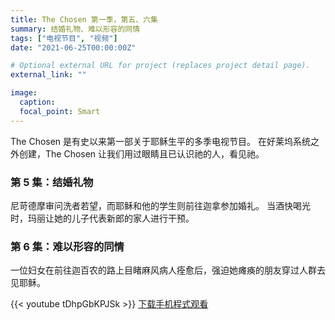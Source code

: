 ```yaml
---
title: The Chosen 第一季，第五、六集
summary: 结婚礼物、难以形容的同情
tags: ["电视节目", "视频"]
date: "2021-06-25T00:00:00Z"

# Optional external URL for project (replaces project detail page).
external_link: ""

image:
  caption:
  focal_point: Smart
---
```

The Chosen 是有史以来第一部关于耶稣生平的多季电视节目。 在好莱坞系统之外创建，The Chosen 让我们用过眼睛且已认识祂的人，看见祂。

### 第 5 集：结婚礼物
尼苛德摩审问洗者若望，而耶稣和他的学生则前往迦拿参加婚礼。 当酒快喝光时，玛丽让她的儿子代表新郎的家人进行干预。

### 第 6 集：难以形容的同情
一位妇女在前往迦百农的路上目睹麻风病人痊愈后，强迫她瘫痪的朋友穿过人群去见耶稣。

{{< youtube tDhpGbKPJSk >}}
[下载手机程式观看](https://thechosen.tv/app)
